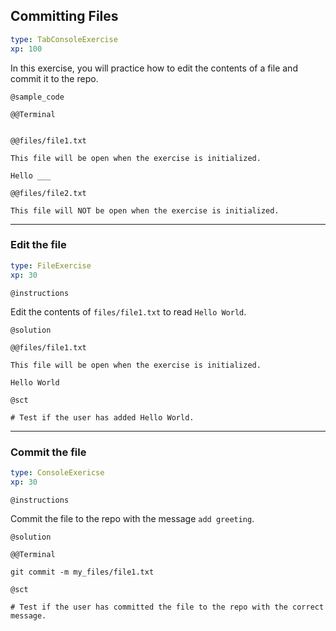 ## Committing Files


```yaml
type: TabConsoleExercise
xp: 100
```

In this exercise, you will practice how to edit the contents of a file and commit it to the repo.


`@sample_code`

`@@Terminal`

```{sh}

```

`@@files/file1.txt`

```{text open = TRUE, focus = TRUE, delete = FALSE, rename = FALSE}
This file will be open when the exercise is initialized.

Hello ___
```

`@@files/file2.txt`

```{text}
This file will NOT be open when the exercise is initialized.
```

***

### Edit the file

```yaml
type: FileExercise
xp: 30
```

`@instructions`

Edit the contents of `files/file1.txt` to read `Hello World`.

`@solution`

`@@files/file1.txt`

```{text}
This file will be open when the exercise is initialized.

Hello World
```

`@sct`

```{python}
# Test if the user has added Hello World.
```


***

### Commit the file

```yaml
type: ConsoleExericse
xp: 30
```

`@instructions`

Commit the file to the repo with the message `add greeting`.

`@solution`

`@@Terminal`

```{sh}
git commit -m my_files/file1.txt
```

`@sct`

```{python}
# Test if the user has committed the file to the repo with the correct message.
```

